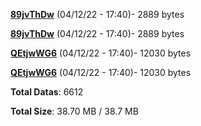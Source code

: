 [**89jvThDw**](/data/89jvThDw.txt) (04/12/22 - 17:40)- 2889 bytes

[**89jvThDw**](/data/89jvThDw.txt) (04/12/22 - 17:40)- 2889 bytes

[**QEtjwWG6**](/data/QEtjwWG6.txt) (04/12/22 - 17:40)- 12030 bytes

[**QEtjwWG6**](/data/QEtjwWG6.txt) (04/12/22 - 17:40)- 12030 bytes

**Total Datas**: 6612

**Total Size**: 38.70 MB / 38.7 MB